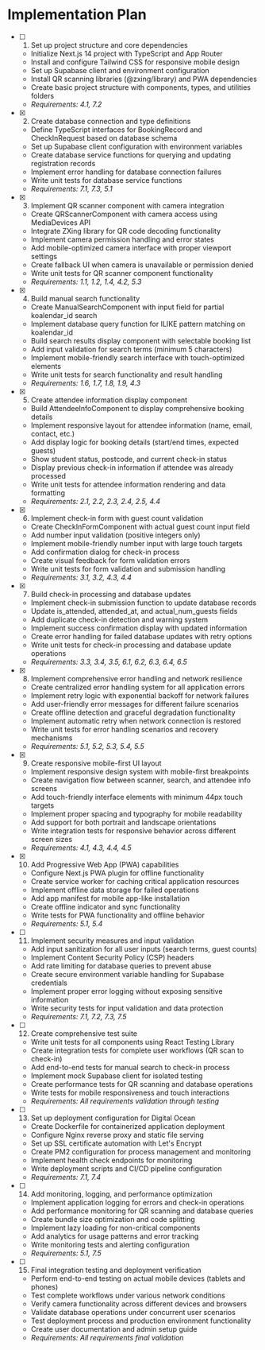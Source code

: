# Implementation Plan

- [ ] 1. Set up project structure and core dependencies
  - Initialize Next.js 14 project with TypeScript and App Router
  - Install and configure Tailwind CSS for responsive mobile design
  - Set up Supabase client and environment configuration
  - Install QR scanning libraries (@zxing/library) and PWA dependencies
  - Create basic project structure with components, types, and utilities folders
  - _Requirements: 4.1, 7.2_

- [x] 2. Create database connection and type definitions
  - Define TypeScript interfaces for BookingRecord and CheckInRequest based on database schema
  - Set up Supabase client configuration with environment variables
  - Create database service functions for querying and updating registration records
  - Implement error handling for database connection failures
  - Write unit tests for database service functions
  - _Requirements: 7.1, 7.3, 5.1_

- [x] 3. Implement QR scanner component with camera integration
  - Create QRScannerComponent with camera access using MediaDevices API
  - Integrate ZXing library for QR code decoding functionality
  - Implement camera permission handling and error states
  - Add mobile-optimized camera interface with proper viewport settings
  - Create fallback UI when camera is unavailable or permission denied
  - Write unit tests for QR scanner component functionality
  - _Requirements: 1.1, 1.2, 1.4, 4.2, 5.3_

- [x] 4. Build manual search functionality
  - Create ManualSearchComponent with input field for partial koalendar_id search
  - Implement database query function for ILIKE pattern matching on koalendar_id
  - Build search results display component with selectable booking list
  - Add input validation for search terms (minimum 5 characters)
  - Implement mobile-friendly search interface with touch-optimized elements
  - Write unit tests for search functionality and result handling
  - _Requirements: 1.6, 1.7, 1.8, 1.9, 4.3_

- [x] 5. Create attendee information display component
  - Build AttendeeInfoComponent to display comprehensive booking details
  - Implement responsive layout for attendee information (name, email, contact, etc.)
  - Add display logic for booking details (start/end times, expected guests)
  - Show student status, postcode, and current check-in status
  - Display previous check-in information if attendee was already processed
  - Write unit tests for attendee information rendering and data formatting
  - _Requirements: 2.1, 2.2, 2.3, 2.4, 2.5, 4.4_

- [x] 6. Implement check-in form with guest count validation
  - Create CheckInFormComponent with actual guest count input field
  - Add number input validation (positive integers only)
  - Implement mobile-friendly number input with large touch targets
  - Add confirmation dialog for check-in process
  - Create visual feedback for form validation errors
  - Write unit tests for form validation and submission handling
  - _Requirements: 3.1, 3.2, 4.3, 4.4_

- [x] 7. Build check-in processing and database updates
  - Implement check-in submission function to update database records
  - Update is_attended, attended_at, and actual_num_guests fields
  - Add duplicate check-in detection and warning system
  - Implement success confirmation display with updated information
  - Create error handling for failed database updates with retry options
  - Write unit tests for check-in processing and database update operations
  - _Requirements: 3.3, 3.4, 3.5, 6.1, 6.2, 6.3, 6.4, 6.5_

- [x] 8. Implement comprehensive error handling and network resilience
  - Create centralized error handling system for all application errors
  - Implement retry logic with exponential backoff for network failures
  - Add user-friendly error messages for different failure scenarios
  - Create offline detection and graceful degradation functionality
  - Implement automatic retry when network connection is restored
  - Write unit tests for error handling scenarios and recovery mechanisms
  - _Requirements: 5.1, 5.2, 5.3, 5.4, 5.5_

- [x] 9. Create responsive mobile-first UI layout
  - Implement responsive design system with mobile-first breakpoints
  - Create navigation flow between scanner, search, and attendee info screens
  - Add touch-friendly interface elements with minimum 44px touch targets
  - Implement proper spacing and typography for mobile readability
  - Add support for both portrait and landscape orientations
  - Write integration tests for responsive behavior across different screen sizes
  - _Requirements: 4.1, 4.3, 4.4, 4.5_

- [x] 10. Add Progressive Web App (PWA) capabilities
  - Configure Next.js PWA plugin for offline functionality
  - Create service worker for caching critical application resources
  - Implement offline data storage for failed operations
  - Add app manifest for mobile app-like installation
  - Create offline indicator and sync functionality
  - Write tests for PWA functionality and offline behavior
  - _Requirements: 5.1, 5.4_

- [ ] 11. Implement security measures and input validation
  - Add input sanitization for all user inputs (search terms, guest counts)
  - Implement Content Security Policy (CSP) headers
  - Add rate limiting for database queries to prevent abuse
  - Create secure environment variable handling for Supabase credentials
  - Implement proper error logging without exposing sensitive information
  - Write security tests for input validation and data protection
  - _Requirements: 7.1, 7.2, 7.3, 7.5_

- [ ] 12. Create comprehensive test suite
  - Write unit tests for all components using React Testing Library
  - Create integration tests for complete user workflows (QR scan to check-in)
  - Add end-to-end tests for manual search to check-in process
  - Implement mock Supabase client for isolated testing
  - Create performance tests for QR scanning and database operations
  - Write tests for mobile responsiveness and touch interactions
  - _Requirements: All requirements validation through testing_

- [ ] 13. Set up deployment configuration for Digital Ocean
  - Create Dockerfile for containerized application deployment
  - Configure Nginx reverse proxy and static file serving
  - Set up SSL certificate automation with Let's Encrypt
  - Create PM2 configuration for process management and monitoring
  - Implement health check endpoints for monitoring
  - Write deployment scripts and CI/CD pipeline configuration
  - _Requirements: 7.1, 7.4_

- [ ] 14. Add monitoring, logging, and performance optimization
  - Implement application logging for errors and check-in operations
  - Add performance monitoring for QR scanning and database queries
  - Create bundle size optimization and code splitting
  - Implement lazy loading for non-critical components
  - Add analytics for usage patterns and error tracking
  - Write monitoring tests and alerting configuration
  - _Requirements: 5.1, 7.5_

- [ ] 15. Final integration testing and deployment verification
  - Perform end-to-end testing on actual mobile devices (tablets and phones)
  - Test complete workflows under various network conditions
  - Verify camera functionality across different devices and browsers
  - Validate database operations under concurrent user scenarios
  - Test deployment process and production environment functionality
  - Create user documentation and admin setup guide
  - _Requirements: All requirements final validation_